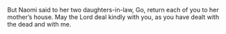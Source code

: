 But Naomi said to her two daughters-in-law, Go, return each of you to her mother’s house. May the Lord deal kindly with you, as you have dealt with the dead and with me.
